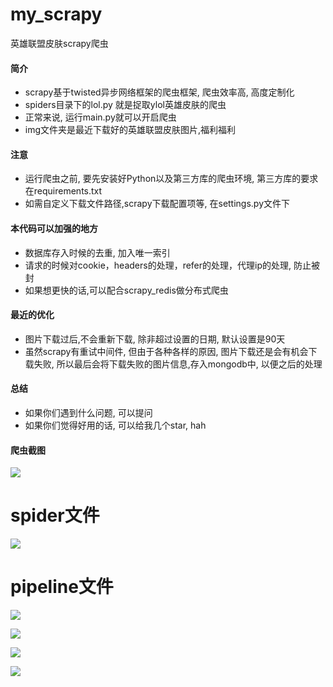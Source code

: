 # my_scrapy
英雄联盟皮肤scrapy爬虫


#### 简介
- scrapy基于twisted异步网络框架的爬虫框架, 爬虫效率高, 高度定制化
- spiders目录下的lol.py 就是捉取ylol英雄皮肤的爬虫
- 正常来说, 运行main.py就可以开启爬虫
- img文件夹是最近下载好的英雄联盟皮肤图片,福利福利

#### 注意
- 运行爬虫之前, 要先安装好Python以及第三方库的爬虫环境, 第三方库的要求在requirements.txt
- 如需自定义下载文件路径,scrapy下载配置项等, 在settings.py文件下

#### 本代码可以加强的地方
- 数据库存入时候的去重, 加入唯一索引
- 请求的时候对cookie，headers的处理，refer的处理，代理ip的处理, 防止被封
- 如果想更快的话,可以配合scrapy_redis做分布式爬虫

#### 最近的优化
- 图片下载过后,不会重新下载, 除非超过设置的日期, 默认设置是90天
- 虽然scrapy有重试中间件, 但由于各种各样的原因, 图片下载还是会有机会下载失败, 
  所以最后会将下载失败的图片信息,存入mongodb中, 以便之后的处理

#### 总结
- 如果你们遇到什么问题, 可以提问
- 如果你们觉得好用的话, 可以给我几个star, hah 

#### 爬虫截图

![](https://i.imgur.com/2BVaN2H.jpg)
# spider文件
![](https://i.imgur.com/rHgNOji.jpg)
# pipeline文件
![](https://i.imgur.com/kWwxKwI.jpg)

![](https://i.imgur.com/bCNeTgZ.jpg)

![](https://i.imgur.com/7Kz2rnZ.jpg)

![](https://i.imgur.com/j282aWs.jpg)